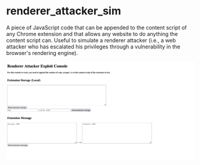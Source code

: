 # renderer_attacker_sim
A piece of JavaScript code that can be appended to the content script of any Chrome extension and that allows any website to do anything the content script can. Useful to simulate a renderer attacker (i.e., a web attacker who has escalated his privileges through a vulnerability in the browser's rendering engine).

![screenshot](/screenshot.png)
